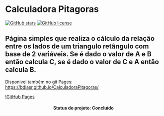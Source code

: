 # Calculadora Pitagoras

[![GitHub stars](https://img.shields.io/github/stars/bdiasr/CalculadoraPitagoras)](https://github.com/bdiasr/CalculadoraPitagoras/stargazers)
[![GitHub license](https://img.shields.io/github/license/bdiasr/CalculadoraPitagoras)](https://github.com/bdiasr/CalculadoraPitagoras)

## Página simples que realiza o cálculo da relação entre os lados de um triangulo retângulo com base de 2 variáveis. Se é dado o valor de A e B então calcula C, se é dado o valor de C e A então calcula B. 

Disponivel também no git Pages: https://bdiasr.github.io/CalculadoraPitagoras/

 [!GitHub Pages](https://bdiasr.github.io/CalculadoraPitagoras/) 

<h4 align="center"> 
  Status do projeto: Concluído
</h4>



